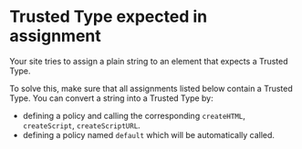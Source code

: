 # Trusted Type expected in assignment

Your site tries to assign a plain string to an element that expects a Trusted Type.

To solve this, make sure that all assignments listed below contain a Trusted Type. You can convert a string into a Trusted Type by:

* defining a policy and calling the corresponding `createHTML`, `createScript`, `createScriptURL`.
* defining a policy named `default` which will be automatically called.